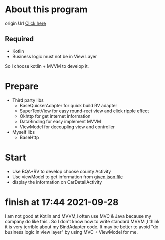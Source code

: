 # About this program
origin Url [Click here](https://github.com/cokuscz/Carro-Android-Test-1
)
## Required
   - Kotlin
   - Business logic must not be in View Layer

So I choose kotlin + MVVM to develop it.

# Prepare
 - Third party libs
    - BaseQuickerAdapter  for quick build RV adapter
    - SuperTextView for easy round-rect view and click ripple effect
    - Okhttp for get internet information
    - DataBinding for easy implement MVVM
    - ViewModel for decoupling view and controller
 - Myself libs
    - BaseHttp
# Start
- Use BQA+RV to develop choose county Activity
- Use viewModel to get information from [given json file](https://gist.githubusercontent.com/heinhtetaung92/fbfd371881e6982c71971eedd5732798/raw/00e14e0e5502dbcf1ea9a2cdc44324fd3a5492e7/test.json)
- display the information on CarDetailActivity

# finish at 17:44 2021-09-28
I am not good at Kotlin and MVVM,I often use MVC & Java because my company do like this .
So I don't know how to write standard MVVM ,I think it is very terrible about my BindAdapter code.
It may be better to avoid "do business logic in view layer"  by using MVC + ViewModel for me.

